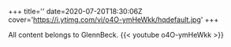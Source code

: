 +++
title=''
date=2020-07-20T18:30:06Z
cover='https://i.ytimg.com/vi/o4O-ymHeWkk/hqdefault.jpg'
+++

All content belongs to GlennBeck.
{{< youtube o4O-ymHeWkk >}}
